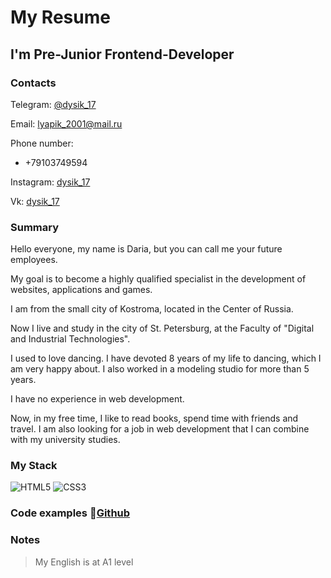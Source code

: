 # My Resume

## I'm Pre-Junior Frontend-Developer

### Contacts

Telegram: [@dysik_17](https://t.me/dysik_17)

Email: [lyapik_2001@mail.ru](mailto:lyapik_2001@mail.ru)

Phone number:

* +79103749594  
  
Instagram: [dysik_17](https://www.instagram.com/dysik_17/?hl=ru)

Vk: [dysik_17](https://vk.com/dysik_17)

### Summary

Hello everyone, my name is Daria, but you can call me your future employees.

My goal is to become a highly qualified specialist in the development of websites, applications and games.

I am from the small city of Kostroma, located in the Center of Russia.

Now I live and study in the city of St. Petersburg, at the Faculty of "Digital and Industrial Technologies".

I used to love dancing. I have devoted 8 years of my life to dancing, which I am very happy about. I also worked in a modeling studio for more than 5 years.

I have no experience in web development.

Now, in my free time, I like to read books, spend time with friends and travel. I am also looking for a job in web development that I can combine with my university studies.

### My Stack

![HTML5](https://img.shields.io/badge/HTML5-black?style=for-the-badge&logo=HTML5)
![СSS3](https://img.shields.io/badge/CSS3-black?style=for-the-badge&logo=css3&logoColor=1572B6)


### Code examples  :paperclip:[Github](https://github.com/dysik17?tab=repositories)

### Notes

> My English is at A1 level

